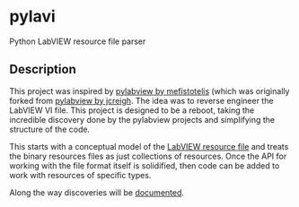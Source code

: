 # pylavi
Python LabVIEW resource file parser

## Description

This project was inspired by [pylabview by mefistotelis](https://github.com/mefistotelis/pylabview) (which was originally forked from [pylabview by jcreigh](https://github.com/jcreigh/pylabview).
The idea was to reverse engineer the LabVIEW VI file.
This project is designed to be a reboot, taking the incredible discovery done by the pylabview projects and simplifying the structure of the code.

This starts with a conceptual model of the [LabVIEW resource file](docs/file.md) and treats the binary resources files as just collections of resources.
Once the API for working with the file format itself is solidified, then code can be added to work with resources of specific types.

Along the way discoveries will be [documented](docs/).
